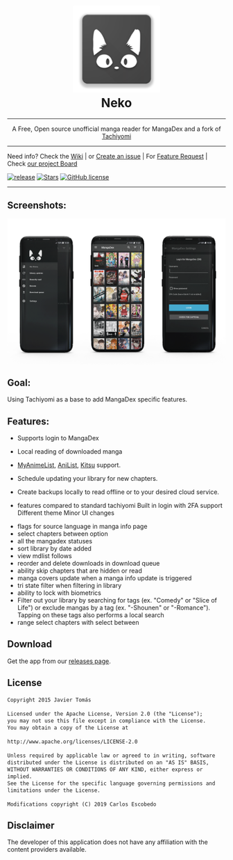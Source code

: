 <h1 align="center">
  <br>
  <a href="https://github.com/CarlosEsco/Neko"><img src="./.github/readme-images/logo.png" alt="Neko" width="200"></a>
  <br>
  Neko
  <br>
</h1>

---

<p align="center">A Free, Open source unofficial manga reader for MangaDex and a fork of <a href="https://github.com/inorichi/tachiyomi">Tachiyomi</a></p>

---

Need info? Check the [Wiki](https://github.com/CarlosEsco/Neko/wiki)
 | or [Create an issue](https://github.com/CarlosEsco/Neko/issues/new/choose)
 | For [Feature Request](https://github.com/CarlosEsco/Neko/issues/new?assignees=&labels=Feature+Request&template=feature_request.md&title=%5BFeature+Request%5D)
 | Check [our project Board](https://github.com/CarlosEsco/Neko/projects/1)
 
 [![release](https://img.shields.io/github/release/CarlosEsco/Neko.svg?maxAge=3600&style=for-the-badge&label=download%20(autoupdate%20included))](https://github.com/CarlosEsco/Neko/releases)
 [![Stars](https://img.shields.io/github/stars/CarlosEsco/Neko.svg?style=for-the-badge)](https://github.com/CarlosEsco/Neko/releases)
 [![GitHub license](https://img.shields.io/github/license/CarlosEsco/Neko.svg?style=for-the-badge)](https://github.com/CarlosEsco/Neko/blob/master/LICENSE)

---

## Screenshots:
<img src="./.github/readme-images/screenshots.png" align="center" />

## Goal:
Using Tachiyomi as a base to add MangaDex specific features.

## Features:
* Supports login to MangaDex
* Local reading of downloaded manga
* [MyAnimeList](https://myanimelist.net/), [AniList](https://anilist.co/), [Kitsu](https://kitsu.io/explore/anime) support.
* Schedule updating your library for new chapters.
* Create backups locally to read offline or to your desired cloud service. 

* features compared to standard tachiyomi
Built in login with 2FA support
Different theme
Minor UI changes
- flags for source language in manga info page
- select chapters between option
- all the mangadex statuses
- sort library by date added
- view mdlist follows
- reorder and delete downloads in download queue
-  ability skip chapters that are hidden or read
- manga covers update when a manga info update is triggered
- tri state filter when filtering in library
- ability to lock with biometrics
-  Filter out your library by searching for tags (ex. "Comedy" or "Slice of Life") or exclude mangas by a tag (ex. "-Shounen" or "-Romance"). Tapping on these tags also performs a local search
- range select chapters with select between

## Download
Get the app from our [releases page](https://github.com/CarlosEsco/Neko/releases).

## License

    Copyright 2015 Javier Tomás

    Licensed under the Apache License, Version 2.0 (the "License");
    you may not use this file except in compliance with the License.
    You may obtain a copy of the License at

    http://www.apache.org/licenses/LICENSE-2.0

    Unless required by applicable law or agreed to in writing, software
    distributed under the License is distributed on an "AS IS" BASIS,
    WITHOUT WARRANTIES OR CONDITIONS OF ANY KIND, either express or implied.
    See the License for the specific language governing permissions and
    limitations under the License.
    
    Modifications copyright (C) 2019 Carlos Escobedo

## Disclaimer

The developer of this application does not have any affiliation with the content providers available.
